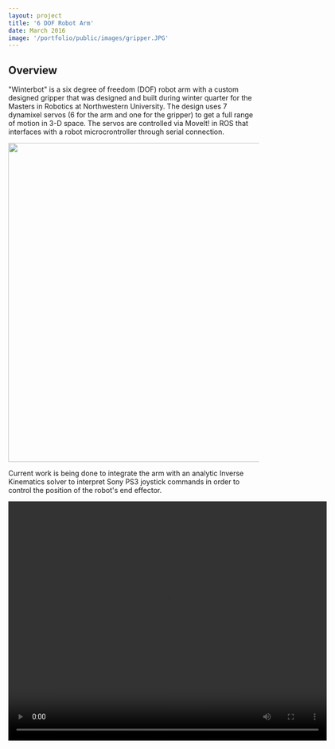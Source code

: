 ```yaml
---
layout: project
title: '6 DOF Robot Arm'
date: March 2016
image: '/portfolio/public/images/gripper.JPG'
---
```


## Overview
"Winterbot" is a six degree of freedom (DOF) robot arm with a custom designed gripper that was designed and built during winter quarter for the Masters in Robotics at Northwestern University.
The design uses 7 dynamixel servos (6 for the arm and one for the gripper) to get a full range of motion in 3-D space. The servos are controlled via MoveIt! in ROS that interfaces with a robot microcrontroller through serial connection. 

<img src="/portfolio/public/images/arm.png" width="640" heigth="320"/>

Current work is being done to integrate the arm with an analytic Inverse Kinematics solver to interpret Sony PS3 joystick commands in order to control the position of the robot's end effector. 

 <video width="640" height="480">
    <source src="https://youtu.be/zu6un1K--iY" type="video/mp4"/>
    <source src="https://youtu.be/zu6un1K--iY" type="video/ogg"/>
</video>

